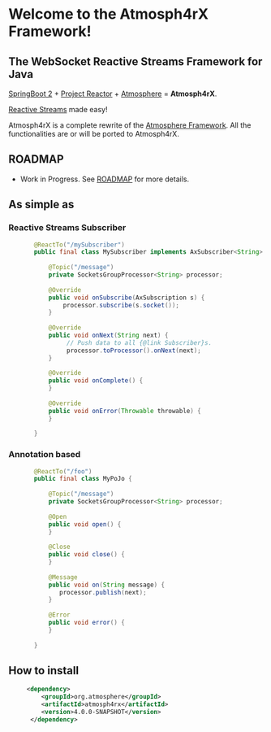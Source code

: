 # Welcome to the Atmosph4rX Framework!
## The WebSocket Reactive Streams Framework for Java

[SpringBoot 2](https://projects.spring.io/spring-boot/) + [Project Reactor](https://projectreactor.io/) + [Atmosphere](https://github.com/Atmosphere/atmosphere) = **Atmosph4rX**. 

[Reactive Streams](http://www.reactive-streams.org/) made easy!

Atmosph4rX is a complete rewrite of the [Atmosphere Framework](https://github.com/Atmosphere/atmosphere). All the functionalities are or will be ported to Atmosph4rX.

## ROADMAP
* Work in Progress. See [ROADMAP](./ROADMAP.md) for more details.

## As simple as

### Reactive Streams Subscriber
```java    
       @ReactTo("/mySubscriber")
       public final class MySubscriber implements AxSubscriber<String> {
   
           @Topic("/message")
           private SocketsGroupProcessor<String> processor;
   
           @Override
           public void onSubscribe(AxSubscription s) {
               processor.subscribe(s.socket());
           }
   
           @Override
           public void onNext(String next) {
                // Push data to all {@link Subscriber}s.  
                processor.toProcessor().onNext(next);
           }
   
           @Override
           public void onComplete() {
           }
   
           @Override
           public void onError(Throwable throwable) {
           }
   
       }
```

### Annotation based
```java    
       @ReactTo("/foo")
       public final class MyPoJo {
   
           @Topic("/message")
           private SocketsGroupProcessor<String> processor;
   
           @Open
           public void open() {
           }
        
           @Close
           public void close() {
           }
        
           @Message
           public void on(String message) {
              processor.publish(next);
           }
        
           @Error
           public void error() {
           }         
   
       }
```

## How to install

```xml
     <dependency>
         <groupId>org.atmosphere</groupId>
         <artifactId>atmosph4rx</artifactId>
         <version>4.0.0-SNAPSHOT</version>
      </dependency>
```
